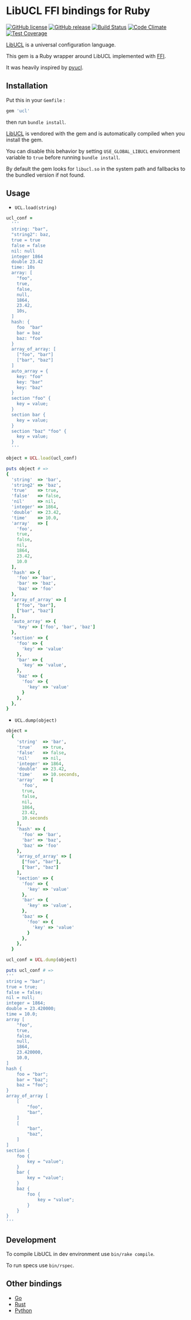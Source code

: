 # LibUCL FFI bindings for Ruby

[![GitHub license](https://img.shields.io/github/license/jbox-web/ucl.svg)](https://github.com/jbox-web/ucl/blob/master/LICENSE)
[![GitHub release](https://img.shields.io/github/release/jbox-web/ucl.svg)](https://github.com/jbox-web/ucl/releases/latest)
[![Build Status](https://travis-ci.com/jbox-web/ucl.svg?branch=master)](https://travis-ci.com/jbox-web/ucl)
[![Code Climate](https://codeclimate.com/github/jbox-web/ucl/badges/gpa.svg)](https://codeclimate.com/github/jbox-web/ucl)
[![Test Coverage](https://codeclimate.com/github/jbox-web/ucl/badges/coverage.svg)](https://codeclimate.com/github/jbox-web/ucl/coverage)

[LibUCL](https://github.com/vstakhov/libucl) is a universal configuration language.

This gem is a Ruby wrapper around LibUCL implemented with [FFI](https://github.com/ffi/ffi).

It was heavily inspired by [pyucl](https://github.com/jaimeMF/pyucl).


## Installation

Put this in your `Gemfile` :

```ruby
gem 'ucl'
```

then run `bundle install`.

[LibUCL](https://github.com/vstakhov/libucl) is vendored with the gem and is automatically compiled when you install the gem.

You can disable this behavior by setting `USE_GLOBAL_LIBUCL` environment variable to `true` before running `bundle install`.

By default the gem looks for `libucl.so` in the system path and fallbacks to the bundled version if not found.


## Usage

* `UCL.load(string)`

```ruby
ucl_conf =
  '''
  string: "bar",
  "string2": baz,
  true = true
  false = false
  nil: null
  integer 1864
  double 23.42
  time: 10s
  array: [
    "foo",
    true,
    false,
    null,
    1864,
    23.42,
    10s,
  ]
  hash: {
    foo  "bar"
    bar = baz
    baz: "foo"
  }
  array_of_array: [
    ["foo", "bar"]
    ["bar", "baz"]
  ]
  auto_array = {
    key: "foo"
    key: "bar"
    key: "baz"
  }
  section "foo" {
    key = value;
  }
  section bar {
    key = value;
  }
  section "baz" "foo" {
    key = value;
  }
  '''

object = UCL.load(ucl_conf)

puts object # =>
{
  'string'  => 'bar',
  'string2' => 'baz',
  'true'    => true,
  'false'   => false,
  'nil'     => nil,
  'integer' => 1864,
  'double'  => 23.42,
  'time'    => 10.0,
  'array'   => [
    'foo',
    true,
    false,
    nil,
    1864,
    23.42,
    10.0
  ],
  'hash' => {
    'foo' => 'bar',
    'bar' => 'baz',
    'baz' => 'foo'
  },
  'array_of_array' => [
    ["foo", "bar"],
    ["bar", "baz"]
  ],
  'auto_array' => {
    'key' => ['foo', 'bar', 'baz']
  },
  'section' => {
    'foo' => {
      'key' => 'value'
    },
    'bar' => {
      'key' => 'value',
    },
    'baz' => {
      'foo' => {
        'key' => 'value'
      }
    },
  },
}
```

* `UCL.dump(object)`

```ruby
object =
  {
    'string'  => 'bar',
    'true'    => true,
    'false'   => false,
    'nil'     => nil,
    'integer' => 1864,
    'double'  => 23.42,
    'time'    => 10.seconds,
    'array'   => [
      'foo',
      true,
      false,
      nil,
      1864,
      23.42,
      10.seconds
    ],
    'hash' => {
      'foo' => 'bar',
      'bar' => 'baz',
      'baz' => 'foo'
    },
    'array_of_array' => [
      ["foo", "bar"],
      ["bar", "baz"]
    ],
    'section' => {
      'foo' => {
        'key' => 'value'
      },
      'bar' => {
        'key' => 'value',
      },
      'baz' => {
        'foo' => {
          'key' => 'value'
        }
      },
    },
  }

ucl_conf = UCL.dump(object)

puts ucl_conf # =>
'''
string = "bar";
true = true;
false = false;
nil = null;
integer = 1864;
double = 23.420000;
time = 10.0;
array [
    "foo",
    true,
    false,
    null,
    1864,
    23.420000,
    10.0,
]
hash {
    foo = "bar";
    bar = "baz";
    baz = "foo";
}
array_of_array [
    [
        "foo",
        "bar",
    ]
    [
        "bar",
        "baz",
    ]
]
section {
    foo {
        key = "value";
    }
    bar {
        key = "value";
    }
    baz {
        foo {
            key = "value";
        }
    }
}
'''
```


## Development

To compile LibUCL in dev environment use `bin/rake compile`.

To run specs use `bin/rspec`.


## Other bindings

* [Go](https://github.com/mitchellh/go-libucl)
* [Rust](https://github.com/draft6/libucl-rs)
* [Python](https://github.com/vstakhov/libucl/tree/master/python)
